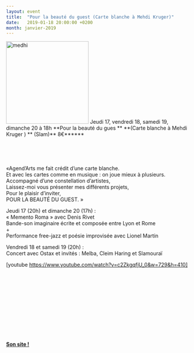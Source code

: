 ```yaml
---
layout: event
title:  "Pour la beauté du guest (Carte blanche à Mehdi Kruger)"
date:   2019-01-18 20:00:00 +0200
month: janvier-2019
---
```

<img class=" size-full wp-image-5559 alignleft" src="http://localhost/wpagendarts/wp-content/uploads/2018/10/medhi.jpg" alt="medhi" width="225" height="225" srcset="http://localhost/wpagendarts/wp-content/uploads/2018/10/medhi.jpg 225w, http://localhost/wpagendarts/wp-content/uploads/2018/10/medhi-150x150.jpg 150w" sizes="(max-width: 225px) 100vw, 225px" />  
Jeudi 17, vendredi 18, samedi 19, dimanche 20 à 18h  
**Pour la beauté du gues  
** **(Carte blanche à Mehdi Kruger )  
** (Slam)**  
8€******

&nbsp;

&nbsp;

«Agend’Arts me fait crédit d’une carte blanche.  
Et avec les cartes comme en musique : on joue mieux à plusieurs.  
Accompagné d’une constellation d’artistes,  
Laissez-moi vous présenter mes différents projets,  
Pour le plaisir d’inviter,  
POUR LA BEAUTÉ DU GUEST. »

Jeudi 17 (20h) et dimanche 20 (17h) :  
« Memento Roma » avec Denis Rivet  
Bande-son imaginaire écrite et composée entre Lyon et Rome  
+  
Performance free-jazz et poésie improvisée avec Lionel Martin

Vendredi 18 et samedi 19 (20h) :  
Concert avec Ostax et invités : Melba, Cleim Haring et Slamouraï

[youtube https://www.youtube.com/watch?v=c2ZkgqfjU_0&w=729&h=410]

&nbsp;

&nbsp;

&nbsp;

&nbsp;

&nbsp;

&nbsp;



**[Son site !](http://mehdikruger.com/)**